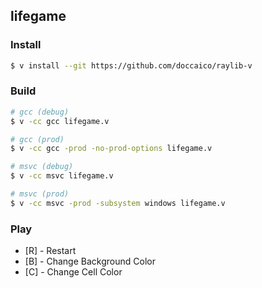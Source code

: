## lifegame

### Install
```sh
$ v install --git https://github.com/doccaico/raylib-v
```

### Build
```sh
# gcc (debug)
$ v -cc gcc lifegame.v

# gcc (prod)
$ v -cc gcc -prod -no-prod-options lifegame.v

# msvc (debug)
$ v -cc msvc lifegame.v

# msvc (prod)
$ v -cc msvc -prod -subsystem windows lifegame.v
```

### Play
- [R] - Restart
- [B] - Change Background Color
- [C] - Change Cell Color
